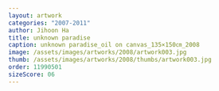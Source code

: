 ```yaml
---
layout: artwork
categories: "2007-2011"
author: Jihoon Ha
title: unknown paradise
caption: unknown paradise_oil on canvas_135×150㎝_2008
image: /assets/images/artworks/2008/artwork003.jpg
thumb: /assets/images/artworks/2008/thumbs/artwork003.jpg
order: 11990501
sizeScore: 06
---
```

